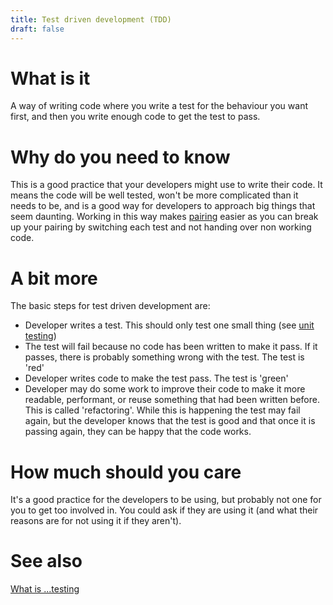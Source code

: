 ```yaml
---
title: Test driven development (TDD)
draft: false
---
```


# What is it
A way of writing code where you write a test for the behaviour you want first, and then you write enough code to get the test to pass.


# Why do you need to know
This is a good practice that your developers might use to write their code. It means the code will be well tested, won't be more complicated than it needs to be, and is a good way for developers to approach big things that seem daunting. Working in this way makes [pairing](../pairing) easier as you can break up your pairing by switching each test and not handing over non working code.


# A bit more
The basic steps for test driven development are: 
- Developer writes a test. This should only test one small thing (see [unit testing](../testing))
- The test will fail because no code has been written to make it pass. If it passes, there is probably something wrong with the test. The test is 'red'
- Developer writes code to make the test pass. The test is 'green'
- Developer may do some work to improve their code to make it more readable, performant, or reuse something that had been written before. This is called 'refactoring'. While this is happening the test may fail again, but the developer knows that the test is good and that once it is passing again, they can be happy that the code works.


# How much should you care
It's a good practice for the developers to be using, but probably not one for you to get too involved in. You could ask if they are using it (and what their reasons are for not using it if they aren't).

# See also
[What is ...testing](../testing)




